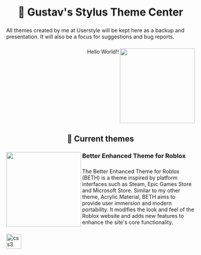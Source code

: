 <h1 align="center">🎨 Gustav's Stylus Theme Center</h1>

###

<p align="left">All themes created by me at Userstyle will be kept here as a backup and presentation. It will also be a focus for suggestions and bug reports.</p>

###

<img align="right" height="200" src="https://i.imgflip.com/65efzo.gif"  />

###

<p align="right">Hello World!!</p>

###

<br clear="both">

<h2 align="center">🎨 Current themes</h2>

###

<img align="left" height="200" src="https://github.com/GustavHeinrich/UserStyles/assets/164238337/a8a036c1-95db-4ef5-8a26-0c3aaccf2de7"  />

###

<h3 align="left">Better Enhanced Theme for Roblox</h3>

###

<p align="left">The Better Enhanced Theme for Roblox (BETH) is a theme inspired by platform interfaces such as Steam, Epic Games Store and Microsoft Store. Similar to my other theme, Acrylic Material, BETH aims to provide user immersion and modern portability. It modifies the look and feel of the Roblox website and adds new features to enhance the site's core functionality.</p>

###

<div align="left">
  <img src="https://cdn.jsdelivr.net/gh/devicons/devicon/icons/css3/css3-plain-wordmark.svg" height="40" alt="css3 logo"  />
</div>

###
